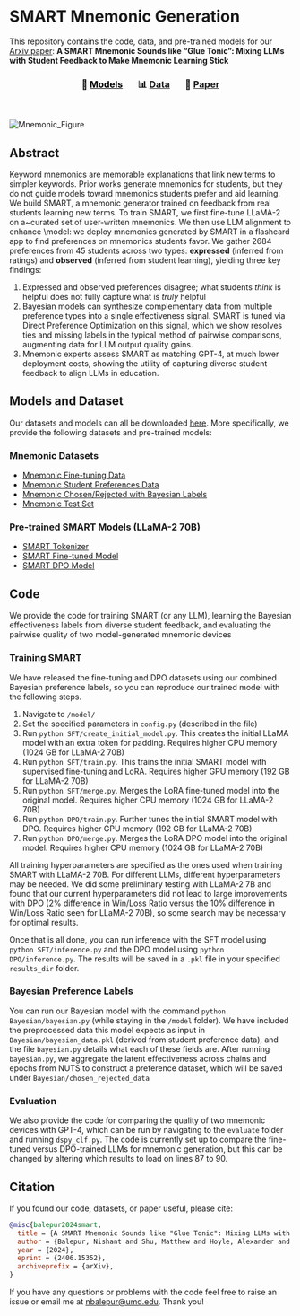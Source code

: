 # SMART Mnemonic Generation

This repository contains the code, data, and pre-trained models for our [Arxiv paper](https://arxiv.org/abs/2406.15352): **A SMART Mnemonic Sounds like “Glue Tonic”: Mixing LLMs with Student Feedback to Make Mnemonic Learning Stick**

<h3 align="center">
<span style="color:black">🦾 <a style="color:black;" href="https://huggingface.co/collections/nbalepur/mnemonic-generation-6674c357b3882fd58790ebd4">Models</a>&nbsp;&nbsp;&nbsp; &nbsp;&nbsp;&nbsp;📊 <a href="https://huggingface.co/collections/nbalepur/mnemonic-generation-6674c357b3882fd58790ebd4">Data</a>&nbsp;&nbsp;&nbsp;  &nbsp;&nbsp;&nbsp;📝 <a href="https://arxiv.org/abs/2406.15352">Paper</a></span>
</h3>

<br />

![Mnemonic_Figure](https://github.com/nbalepur/Mnemonic/assets/55101514/de8fd5be-2a02-4d0c-a170-5e56138f3ab8)

## Abstract

Keyword mnemonics are memorable explanations that link new terms to simpler keywords.
Prior works generate mnemonics for students, but they do not guide models toward mnemonics students prefer and aid learning.
We build SMART, a mnemonic generator trained on feedback from real students learning new terms.
To train SMART, we first fine-tune LLaMA-2 on a~curated set of user-written mnemonics.
We then use LLM alignment to enhance \model: we deploy mnemonics generated by SMART in a flashcard app to find preferences on mnemonics students favor.
We gather 2684 preferences from 45 students across two types: **expressed** (inferred from ratings) and **observed** (inferred from student learning), yielding three key findings:

1. Expressed and observed preferences disagree; what students *think* is helpful does not fully capture what is *truly* helpful
2. Bayesian models can synthesize complementary data from multiple preference types into a single effectiveness signal.
SMART is tuned via Direct Preference Optimization on this signal, which we show resolves ties and missing labels in the typical method of pairwise comparisons, augmenting data for LLM output quality gains. 
3. Mnemonic experts assess SMART as matching GPT-4, at much lower deployment costs, showing the utility of capturing diverse student feedback to align LLMs in education.

## Models and Dataset

Our datasets and models can all be downloaded [here](https://huggingface.co/collections/nbalepur/mnemonic-generation-6674c357b3882fd58790ebd4). More specifically, we provide the following datasets and pre-trained models:

### Mnemonic Datasets
- [Mnemonic Fine-tuning Data](https://huggingface.co/datasets/nbalepur/Mnemonic_SFT)
- [Mnemonic Student Preferences Data](https://huggingface.co/datasets/nbalepur/Mnemonic_Pref)
- [Mnemonic Chosen/Rejected with Bayesian Labels](https://huggingface.co/datasets/nbalepur/Mnemonic_Chosen_Rejected)
- [Mnemonic Test Set](https://huggingface.co/datasets/nbalepur/Mnemonic_Test)

### Pre-trained SMART Models (LLaMA-2 70B)
- [SMART Tokenizer](https://huggingface.co/datasets/nbalepur/LLama-2-70b-Mnemonic-Tokenizer)
- [SMART Fine-tuned Model](https://huggingface.co/nbalepur/LLama-2-70b-Mnemonic-SFT)
- [SMART DPO Model](https://huggingface.co/nbalepur/LLama-2-70b-Mnemonic-DPO/)

## Code

We provide the code for training SMART (or any LLM), learning the Bayesian effectiveness labels from diverse student feedback, and evaluating the pairwise quality of two model-generated mnemonic devices 

### Training SMART

We have released the fine-tuning and DPO datasets using our combined Bayesian preference labels, so you can reproduce our trained model with the following steps.

1. Navigate to `/model/`
2. Set the specified parameters in `config.py` (described in the file)
2. Run `python SFT/create_initial_model.py`. This creates the initial LLaMA model with an extra token for padding. Requires higher CPU memory (1024 GB for LLaMA-2 70B)
3. Run `python SFT/train.py`. This trains the initial SMART model with supervised fine-tuning and LoRA. Requires higher GPU memory (192 GB for LLaMA-2 70B)
4. Run `python SFT/merge.py`. Merges the LoRA fine-tuned model into the original model. Requires higher CPU memory (1024 GB for LLaMA-2 70B)
5. Run `python DPO/train.py`. Further tunes the initial SMART model with DPO. Requires higher GPU memory (192 GB for LLaMA-2 70B)
6. Run `python DPO/merge.py`. Merges the LoRA DPO model into the original model. Requires higher CPU memory (1024 GB for LLaMA-2 70B)

All training hyperparameters are specified as the ones used when training SMART with LLaMA-2 70B. For different LLMs, different hyperparameters may be needed. We did some preliminary testing with LLaMA-2 7B and found that our current hyperparameters did not lead to large improvements with DPO (2% difference in Win/Loss Ratio versus the 10% difference in Win/Loss Ratio seen for LLaMA-2 70B), so some search may be necessary for optimal results.

Once that is all done, you can run inference with the SFT model using `python SFT/inference.py` and the DPO model using `python DPO/inference.py`. The results will be saved in a `.pkl` file in your specified `results_dir` folder.

### Bayesian Preference Labels

You can run our Bayesian model with the command `python Bayesian/bayesian.py` (while staying in the `/model` folder). We have included the preprocessed data this model expects as input in `Bayesian/bayesian_data.pkl` (derived from student preference data), and the file `bayesian.py` details what each of these fields are. After running `bayesian.py`, we aggregate the latent effectiveness across chains and epochs from NUTS to construct a preference dataset, which will be saved under `Bayesian/chosen_rejected_data` 

### Evaluation

We also provide the code for comparing the quality of two mnemonic devices with GPT-4, which can be run by navigating to the `evaluate` folder and running `dspy_clf.py`. The code is currently set up to compare the fine-tuned versus DPO-trained LLMs for mnemonic generation, but this can be changed by altering which results to load on lines 87 to 90.

## Citation

If you found our code, datasets, or paper useful, please cite:

```bibtex
@misc{balepur2024smart,
  title = {A SMART Mnemonic Sounds like "Glue Tonic": Mixing LLMs with Student Feedback to Make Mnemonic Learning Stick},
  author = {Balepur, Nishant and Shu, Matthew and Hoyle, Alexander and Robey, Alison and Feng, Shi and Goldfarb-Tarrant, Seraphina and Boyd-Graber, Jordan},
  year = {2024},
  eprint = {2406.15352},
  archiveprefix = {arXiv},
}
```

If you have any questions or problems with the code feel free to raise an issue or email me at [nbalepur@umd.edu](mailto:nbalepur@umd.edu). Thank you!